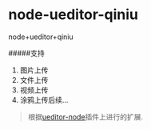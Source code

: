 # node-ueditor-qiniu
node+ueditor+qiniu

#####支持

1. 图片上传
2. 文件上传
3. 视频上传
4. 涂鸦上传后续...

> 根据[ueditor-node](https://github.com/netpi/ueditor/blob/master/README.md)插件上进行的扩展.


